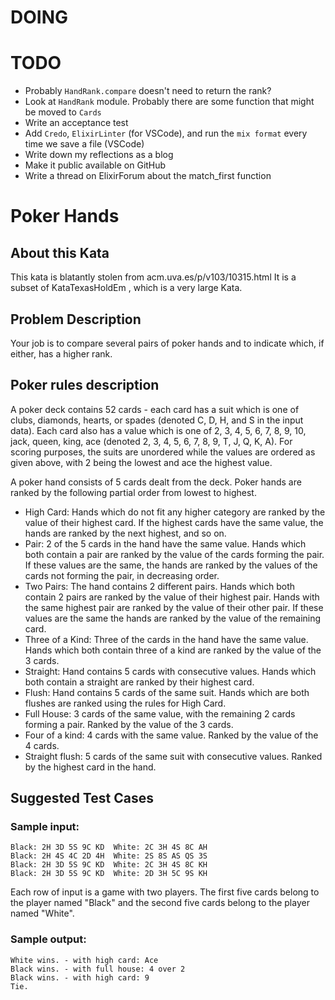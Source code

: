 # DOING

# TODO

- Probably `HandRank.compare` doesn't need to return the rank?
- Look at `HandRank` module. Probably there are some function that might be moved to `Cards`
- Write an acceptance test
- Add `Credo`, `ElixirLinter` (for VSCode), and run the `mix format` every time we save a file (VSCode)
- Write down my reflections as a blog
- Make it public available on GitHub
- Write a thread on ElixirForum about the match_first function


# Poker Hands

## About this Kata

This kata is blatantly stolen from acm.uva.es/p/v103/10315.html It is a subset of KataTexasHoldEm , which is a very large Kata.

## Problem Description

Your job is to compare several pairs of poker hands and to indicate which, if either, has a higher rank.

## Poker rules description

A poker deck contains 52 cards - each card has a suit which is one of clubs, diamonds, hearts, or spades (denoted C, D, H, and S in the input data). Each card also has a value which is one of 2, 3, 4, 5, 6, 7, 8, 9, 10, jack, queen, king, ace (denoted 2, 3, 4, 5, 6, 7, 8, 9, T, J, Q, K, A). For scoring purposes, the suits are unordered while the values are ordered as given above, with 2 being the lowest and ace the highest value.

A poker hand consists of 5 cards dealt from the deck. Poker hands are ranked by the following partial order from lowest to highest.

- High Card: Hands which do not fit any higher category are ranked by the value of their highest card. If the highest cards have the same value, the hands are ranked by the next highest, and so on.
- Pair: 2 of the 5 cards in the hand have the same value. Hands which both contain a pair are ranked by the value of the cards forming the pair. If these values are the same, the hands are ranked by the values of the cards not forming the pair, in decreasing order.
- Two Pairs: The hand contains 2 different pairs. Hands which both contain 2 pairs are ranked by the value of their highest pair. Hands with the same highest pair are ranked by the value of their other pair. If these values are the same the hands are ranked by the value of the remaining card.
- Three of a Kind: Three of the cards in the hand have the same value. Hands which both contain three of a kind are ranked by the value of the 3 cards.
- Straight: Hand contains 5 cards with consecutive values. Hands which both contain a straight are ranked by their highest card.
- Flush: Hand contains 5 cards of the same suit. Hands which are both flushes are ranked using the rules for High Card.
- Full House: 3 cards of the same value, with the remaining 2 cards forming a pair. Ranked by the value of the 3 cards.
- Four of a kind: 4 cards with the same value. Ranked by the value of the 4 cards.
- Straight flush: 5 cards of the same suit with consecutive values. Ranked by the highest card in the hand.

## Suggested Test Cases

### Sample input:

```
Black: 2H 3D 5S 9C KD  White: 2C 3H 4S 8C AH
Black: 2H 4S 4C 2D 4H  White: 2S 8S AS QS 3S
Black: 2H 3D 5S 9C KD  White: 2C 3H 4S 8C KH
Black: 2H 3D 5S 9C KD  White: 2D 3H 5C 9S KH
```

Each row of input is a game with two players. The first five cards belong to the player named "Black" and the second five cards belong to the player named "White".

### Sample output:

```
White wins. - with high card: Ace
Black wins. - with full house: 4 over 2
Black wins. - with high card: 9
Tie.
```
